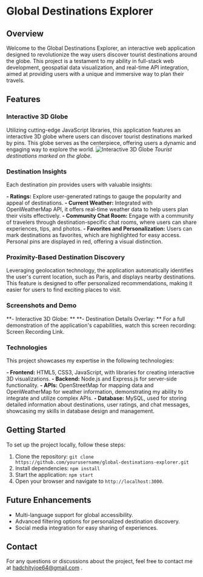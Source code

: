 # Global Destinations Explorer

## Overview

Welcome to the Global Destinations Explorer, an interactive web application designed to revolutionize the way users discover tourist destinations around the globe. This project is a testament to my ability in full-stack web development, geospatial data visualization, and real-time API integration, aimed at providing users with a unique and immersive way to plan their travels.

## Features

### Interactive 3D Globe
Utilizing cutting-edge JavaScript libraries, this application features an interactive 3D globe where users can discover tourist destinations marked by pins. This globe serves as the centerpiece, offering users a dynamic and engaging way to explore the world.
![Interactive 3D Globe](path/to/globe_screenshot.jpg)
*Tourist destinations marked on the globe.*

### Destination Insights
Each destination pin provides users with valuable insights:

**- Ratings:** Explore user-generated ratings to gauge the popularity and appeal of destinations.
**- Current Weather:** Integrated with OpenWeatherMap API, it offers real-time weather data to help users plan their visits effectively.
**- Community Chat Room:** Engage with a community of travelers through destination-specific chat rooms, where users can share experiences, tips, and photos.
**- Favorites and Personalization:** Users can mark destinations as favorites, which are highlighted for easy access. Personal pins are displayed in red, offering a visual distinction.

### Proximity-Based Destination Discovery
Leveraging geolocation technology, the application automatically identifies the user's current location, such as Paris, and displays nearby destinations. This feature is designed to offer personalized recommendations, making it easier for users to find exciting places to visit.

### Screenshots and Demo
**- Interactive 3D Globe: **
**- Destination Details Overlay: **
For a full demonstration of the application's capabilities, watch this screen recording: Screen Recording Link. 

### Technologies
This project showcases my expertise in the following technologies:

**- Frontend:** HTML5, CSS3, JavaScript, with libraries for creating interactive 3D visualizations.
**- Backend:** Node.js and Express.js for server-side functionality.
**- APIs:** OpenStreetMap for mapping data and OpenWeatherMap for weather information, demonstrating my ability to integrate and utilize complex APIs.
**- Database:** MySQL, used for storing detailed information about destinations, user ratings, and chat messages, showcasing my skills in database design and management. 

## Getting Started

To set up the project locally, follow these steps:

1. Clone the repository: `git clone https://github.com/yourusername/global-destinations-explorer.git`
2. Install dependencies: `npm install`
3. Start the application: `npm start`
4. Open your browser and navigate to `http://localhost:3000`.

## Future Enhancements

- Multi-language support for global accessibility.
- Advanced filtering options for personalized destination discovery.
- Social media integration for easy sharing of experiences.

## Contact

For any questions or discussions about the project, feel free to contact me at hadchityjoe64@gmail.com .

